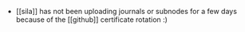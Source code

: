 - [[sila]] has not been uploading journals or subnodes for a few days because of the [[github]] certificate rotation :)
